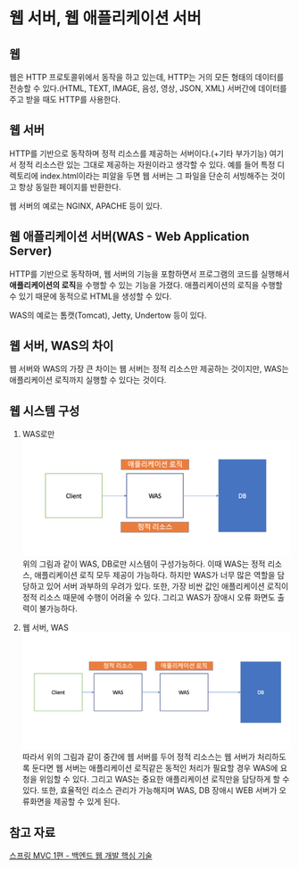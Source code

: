 # 웹 서버, 웹 애플리케이션 서버

## 웹
웹은 HTTP 프로토콜위에서 동작을 하고 있는데, HTTP는 거의 모든  형태의 데이터를 전송할 수 있다.(HTML, TEXT, IMAGE, 음성, 영상, JSON, XML) 서버간에 데이터를 주고 받을 때도 HTTP를 사용한다.

## 웹 서버
HTTP를 기반으로 동작하며 정적 리소스를 제공하는 서버이다.(+기타 부가기능) 여기서 정적 리소스란 있는 그대로 제공하는 자원이라고 생각할 수 있다. 예를 들어 특정 디렉토리에 index.html이라는 피알을 두면 웹 서버는 그 파일을 단순히 서빙해주는 것이고 항상 동일한 페이지를 반환한다.

웹 서버의 예로는 NGINX, APACHE 등이 있다.

## 웹 애플리케이션 서버(WAS - Web Application Server)
HTTP를 기반으로 동작하며, 웹 서버의 기능을 포함하면서 프로그램의 코드를 실행해서 **애플리케이션의 로직**을 수행할 수 있는 기능을 가졌다. 애플리케이션의 로직을 수행할 수 있기 때문에 동적으로 HTML을 생성할 수 있다.

WAS의 예로는 톰캣(Tomcat), Jetty, Undertow 등이 있다.

## 웹 서버, WAS의 차이
웹 서버와 WAS의 가장 큰 차이는 웹 서버는 정적 리소스만 제공하는 것이지만, WAS는 애플리케이션 로직까지 실행할 수 있다는 것이다.

## 웹 시스템 구성
1. WAS로만
![](/img/WAS-architecture.png)
위의 그림과 같이 WAS, DB로만 시스템이 구성가능하다. 이때 WAS는 정적 리소스, 애플리케이션 로직 모두 제공이 가능하다. 하지만 WAS가 너무 많은 역할을 담당하고 있어 서버 과부하의 우려가 있다. 또한, 가장 비싼 값인 애플리케이션 로직이 정적 리소스 때문에 수행이 어려울 수 있다. 그리고 WAS가 장애시 오류 화면도 출력이 불가능하다.

2. 웹 서버, WAS
![](/img/web-was-architecture.png)
따라서 위의 그림과 같이 중간에 웹 서버를 두어 정적 리소스는 웹 서버가 처리하도록 둔다면 웹 서버는 애플리케이션 로직같은 동적인 처리가 필요할 경우 WAS에 요청을 위임할 수 있다. 그리고 WAS는 중요한 애플리케이션 로직만을 담당하게 할 수 있다. 또한, 효율적인 리소스 관리가 가능해지며 WAS, DB 장애시 WEB 서버가 오류화면을 제공할 수 있게 된다.

## 참고 자료
[스프링 MVC 1편 - 백엔드 웹 개발 핵심 기술](https://www.inflearn.com/course/%EC%8A%A4%ED%94%84%EB%A7%81-mvc-1/dashboard)